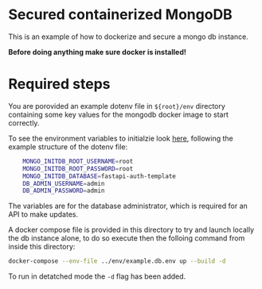 # Secured containerized MongoDB
This is an example of how to dockerize and secure a mongo db instance.

**Before doing anything make sure docker is installed!**

# Required steps
You are porovided an example dotenv file in ```${root}/env``` directory containing some key values for the mongodb docker image to start correctly.

To see the environment variables to initialzie look [here](https://hub.docker.com/_/mongo/), following the example structure of the dotenv file:
```sh
    MONGO_INITDB_ROOT_USERNAME=root
    MONGO_INITDB_ROOT_PASSWORD=root
    MONGO_INITDB_DATABASE=fastapi-auth-template
    DB_ADMIN_USERNAME=admin
    DB_ADMIN_PASSWORD=admin
```

The variables are for the database administrator, which is required for an API to make updates.

A docker compose file is provided in this directory to try and launch locally the db instance alone, to do so execute then the folloing command from inside this directory:
```sh
docker-compose --env-file ../env/example.db.env up --build -d
```


To run in detatched mode the ```-d``` flag has been added.